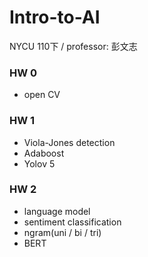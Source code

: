 # Intro-to-AI
NYCU 110下 / professor: 彭文志

### HW 0
- open CV

### HW 1
- Viola-Jones detection
- Adaboost
- Yolov 5

### HW 2
- language model
- sentiment classification
- ngram(uni / bi / tri)
- BERT

